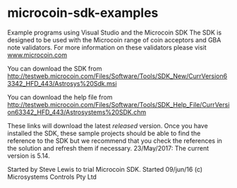 # microcoin-sdk-examples
Example programs using Visual Studio and the Microcoin SDK
The SDK is designed to be used with the Microcoin range of coin acceptors and GBA note validators. For more information on these validators please visit www.microcoin.com

You can download the SDK from http://testweb.microcoin.com/Files/Software/Tools/SDK_New/CurrVersion63342_HFD_443/Astrosys%20Sdk.msi

You can download the help file from http://testweb.microcoin.com/Files/Software/Tools/SDK_Help_File/CurrVersion63342_HFD_443/Astrosystems%20SDK.chm

These links will download the latest _released_ version. Once you have installed the SDK, these sample projects should be able to find the reference to the SDK but we recommend that you check the references in the solution and refresh them if necessary.
23/May/2017: The current version is 5.14. 

Started by Steve Lewis to trial Microcoin SDK. Started 09/jun/16
(c) Microsystems Controls Pty Ltd
